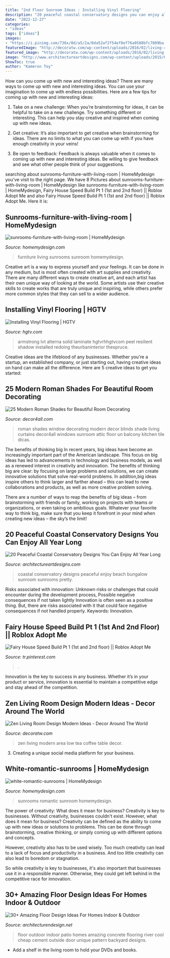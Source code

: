 ```yaml
---
title: "2nd Floor Sunroom Ideas : Installing Vinyl Flooring"
description: "20 peaceful coastal conservatory designs you can enjoy all year long"
date: "2022-12-27"
categories:
- "ideas"
tags: ["ideas"]
images:
- "https://i.pinimg.com/736x/0d/a5/2a/0da52af2f54ef8ef76a9588bfc7809ba.jpg"
featuredImage: "http://decoratw.com/wp-content/uploads/2016/02/living-room-zen-living-room-9.jpg"
featured_image: "http://decoratw.com/wp-content/uploads/2016/02/living-room-zen-living-room-9.jpg"
image: "http://www.architectureartdesigns.com/wp-content/uploads/2015/05/20-Peaceful-Coastal-Conservatory-Designs-You-Can-Enjoy-All-Year-Long-12.jpg"
ShowToc: true
author: "Kameron Toy"
---
```



How can you come up with new and interesting ideas?
There are many ways to come up with new and interesting ideas. You can use your imagination to come up with endless possibilities. Here are a few tips for coming up with new and interesting ideas:
1. Take on a new challenge: When you’re brainstorming for ideas, it can be helpful to take on a new challenge. Try something different or interesting. This can help you stay creative and inspired when coming up with new ideas.

2. Get creative: It’s also important to get creative when brainstorming for ideas. There are no limits to what you can come up with if you have enough creativity in your veins!

3. Be open to feedback: Feedback is always valuable when it comes to coming up with new and interesting ideas. Be willing to give feedback and see what other people think of your suggestions.

	

		
searching about sunrooms-furniture-with-living-room | HomeMydesign you've visit to the right page. We have 8 Pictures about sunrooms-furniture-with-living-room | HomeMydesign like sunrooms-furniture-with-living-room | HomeMydesign, Fairy House Speed Build Pt 1 (1st and 2nd floor) || Roblox Adopt Me and also Fairy House Speed Build Pt 1 (1st and 2nd floor) || Roblox Adopt Me. Here it is:
		
    
## Sunrooms-furniture-with-living-room | HomeMydesign

<img loading=lazy src="https://homemydesign.com/wp-content/uploads/2013/03/sunrooms-furniture-with-living-room.jpg" onerror="this.onerror=null;this.src='https://tse1.mm.bing.net/th?id=OIP.Z_ImshKj-8oFcRDCCWh4GgHaJ3&amp;pid=15.1';" alt="sunrooms-furniture-with-living-room | HomeMydesign">

_Source: homemydesign.com_

>furniture living sunrooms sunroom homemydesign. 

	

Creative art is a way to express yourself and your feelings. It can be done in any medium, but is most often created with art supplies and creativity. There are many different ways to create creative art, and each artist has their own unique way of looking at the world. Some artists use their creative skills to create works that are truly unique and inspiring, while others prefer more common styles that they can sell to a wider audience.

    
## Installing Vinyl Flooring | HGTV

<img loading=lazy src="https://hgtvhome.sndimg.com/content/dam/images/hgtv/fullset/2010/2/23/0/Armstrong_Vinyl-That-Looks-Like-Tile-2_s4x3.jpg.rend.hgtvcom.616.822.suffix/1400946954608.jpeg" onerror="this.onerror=null;this.src='https://tse4.mm.bing.net/th?id=OIP.pU11OfEejjm56mPHd2ArsAHaJ4&amp;pid=15.1';" alt="Installing Vinyl Flooring | HGTV">

_Source: hgtv.com_

>armstrong lvt alterna solid laminate hgtvrhhgtvcom peel resilient shadow installed redoing theurbaninterior thespruce. 

	

Creative ideas are the lifeblood of any businesses. Whether you're a startup, an established company, or just starting out, having creative ideas on hand can make all the difference. Here are 5 creative ideas to get you started: 

    
## 25 Modern Roman Shades For Beautiful Room Decorating

<img loading=lazy src="http://www.decor4all.com/wp-content/uploads/2015/07/modern-decor-ideas-roman-shades-window-coverings-18.jpg" onerror="this.onerror=null;this.src='https://tse1.mm.bing.net/th?id=OIP.mUoLlVT4d6V19IJLdLBmswAAAA&amp;pid=15.1';" alt="25 Modern Roman Shades for Beautiful Room Decorating">

_Source: decor4all.com_

>roman shades window decorating modern decor blinds shade living curtains decor4all windows sunroom attic floor un balcony kitchen tile dicas. 

	

The benefits of thinking big
In recent years, big ideas have become an increasingly important part of the American landscape. This focus on big ideas has led to advancements in technology and business models, as well as a renewed interest in creativity and innovation.
The benefits of thinking big are clear: by focusing on large problems and solutions, we can create innovative solutions that solve real-world problems. In addition,big ideas inspire others to think larger and farther ahead – this can lead to new collaborations and products, as well as more creative problem solving.

There are a number of ways to reap the benefits of big ideas – from brainstorming with friends or family, working on projects with teams or organizations, or even taking on ambitious goals. Whatever your favorite way to think big, make sure that you keep it forefront in your mind when creating new ideas – the sky’s the limit!

    
## 20 Peaceful Coastal Conservatory Designs You Can Enjoy All Year Long

<img loading=lazy src="http://www.architectureartdesigns.com/wp-content/uploads/2015/05/20-Peaceful-Coastal-Conservatory-Designs-You-Can-Enjoy-All-Year-Long-12.jpg" onerror="this.onerror=null;this.src='https://tse2.mm.bing.net/th?id=OIP.UQKkboNaiBUBb2HsmHieOgHaJj&amp;pid=15.1';" alt="20 Peaceful Coastal Conservatory Designs You Can Enjoy All Year Long">

_Source: architectureartdesigns.com_

>coastal conservatory designs peaceful enjoy beach bungalow sunroom sunrooms pretty. 

	

Risks associated with innovation: Unknown risks or challenges that could encounter during the development process, Possible negative consequences if not taken lightly
Innovation is often seen as a positive thing. But, there are risks associated with it that could face negative consequences if not handled properly. Keywords: Innovation.

    
## Fairy House Speed Build Pt 1 (1st And 2nd Floor) || Roblox Adopt Me

<img loading=lazy src="https://i.pinimg.com/736x/0d/a5/2a/0da52af2f54ef8ef76a9588bfc7809ba.jpg" onerror="this.onerror=null;this.src='https://tse2.mm.bing.net/th?id=OIP.qKilqY62Ev_4GT6gLS6IVAHaFj&amp;pid=15.1';" alt="Fairy House Speed Build Pt 1 (1st and 2nd floor) || Roblox Adopt Me">

_Source: tr.pinterest.com_

>. 

	

Innovation is the key to success in any business. Whether it’s in your product or service, innovation is essential to maintain a competitive edge and stay ahead of the competition.

    
## Zen Living Room Design Modern Ideas - Decor Around The World

<img loading=lazy src="http://decoratw.com/wp-content/uploads/2016/02/living-room-zen-living-room-9.jpg" onerror="this.onerror=null;this.src='https://tse2.mm.bing.net/th?id=OIP.SuVnkY5tq3A1KDHd2ifjFwHaDt&amp;pid=15.1';" alt="Zen Living Room Design Modern Ideas - Decor Around The World">

_Source: decoratw.com_

>zen living modern area low tea coffee table decor. 

	

3. Creating a unique social media platform for your business.

    
## White-romantic-sunrooms | HomeMydesign

<img loading=lazy src="https://homemydesign.com/wp-content/uploads/2013/11/white-romantic-sunrooms.jpg" onerror="this.onerror=null;this.src='https://tse2.mm.bing.net/th?id=OIP.2tnuwDprg-LvGKarytbU9AHaE7&amp;pid=15.1';" alt="white-romantic-sunrooms | HomeMydesign">

_Source: homemydesign.com_

>sunrooms romantic sunroom homemydesign. 

	

The power of creativity: What does it mean for business?
Creativity is key to businesses. Without creativity, businesses couldn't exist. However, what does it mean for business? 
Creativity can be defined as the ability to come up with new ideas or solutions to problems. This can be done through brainstorming, creative thinking, or simply coming up with different options and concepts. 

However, creativity also has to be used wisely. Too much creativity can lead to a lack of focus and productivity in a business. And too little creativity can also lead to boredom or stagnation. 

So while creativity is key to businesses, it's also important that businesses use it in a responsible manner. Otherwise, they could get left behind in the competitive race for innovation.

    
## 30+ Amazing Floor Design Ideas For Homes Indoor &amp; Outdoor

<img loading=lazy src="http://cdn.architecturendesign.net/wp-content/uploads/2015/08/AD-Indoor-Outdoor-Floor-Design-Ideas-15.jpg" onerror="this.onerror=null;this.src='https://tse2.mm.bing.net/th?id=OIP.eiWTKpve52P-LAoZl1umRwHaJ4&amp;pid=15.1';" alt="30+ Amazing Floor Design Ideas For Homes Indoor &amp; Outdoor">

_Source: architecturendesign.net_

>floor outdoor indoor patio homes amazing concrete flooring river cool cheap cement outside door unique pattern backyard designs. 

	

- Add a shelf in the living room to hold your DVDs and books.


